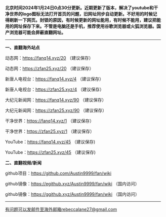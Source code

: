 **北京时间2024年1月24日0点30分更新。近期更新了版本，解决了youtube和干净世界的logo图标无法打开首页的问题，旧网址同步自动更新。不好用的时候记得刷新一下网页。封锁的原因，有时候更新的网址能用，有时候不能用，建议把能用的网址保存下来。不管是电脑还是手机，推荐使用谷歌浏览器或火狐浏览器。国产浏览器可能会屏蔽直翻网址。**

***

**一、直翻海外站点**

动态网：https://fanq14.xyz/20 （建议保存）

动态网：https://zfan25.xyz/20 （建议保存）

新唐人电视台：https://fanq14.xyz/4 （建议保存）

新唐人电视台：https://zfan25.xyz/4 （建议保存）

大纪元新闻网：https://fanq14.xyz/90 （建议保存）

大纪元新闻网：https://zfan25.xyz/90 （建议保存）

干净世界：https://fanq14.xyz/1 （建议保存）

干净世界：https://zfan25.xyz/1 （建议保存）

YouTube：https://fanq14.xyz/45 （建议保存)

YouTube：https://zfan25.xyz/45 （建议保存)

**二、直翻视频/新闻**

github项目：https://github.com/Austin9999/fan/wiki

github镜像：https://egithub.xyz/Austin9999/fan/wiki （国内访问）

github镜像：https://ggithub.xyz/Austin9999/fan/wiki （国内访问）

***


有问题可以发邮件至海外邮箱rebeccalane27@gmail.com

